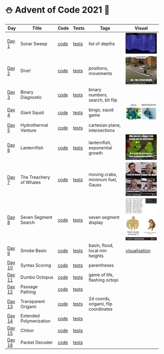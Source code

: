 # ⛄️ Advent of Code 2021 🥶

| Day                                            | Title                   | Code                   | Tests                                                      | Tags                                 | Visual                                                                                                                                                        |
|------------------------------------------------|-------------------------|------------------------|------------------------------------------------------------|--------------------------------------|---------------------------------------------------------------------------------------------------------------------------------------------------------------|
| [Day 1](https://adventofcode.com/2021/day/1)   | Sonar Sweep             | [code](day01/Day1.kt)  | [tests](../../../test/kotlin/aoc2021/day01/Day1KtTest.kt)  | list of depths                       | <img src="day01/assets/sonar_sweep.gif" alt="Visualisation of Day 1" width="180"/>                                                                            |
| [Day 2](https://adventofcode.com/2021/day/2)   | Dive!                   | [code](day02/Day2.kt)  | [tests](../../../test/kotlin/aoc2021/day02/Day2KtTest.kt)  | positions, movements                 | <img src="day02/assets/img.png" alt="Visualisation of Day 2" width="180"/>                                                                                    |
| [Day 3](https://adventofcode.com/2021/day/3)   | Binary Diagnostic       | [code](day03/Day3.kt)  | [tests](../../../test/kotlin/aoc2021/day03/Day3KtTest.kt)  | binary numbers, search, bit flip     |                                                                                                                                                               |
| [Day 4](https://adventofcode.com/2021/day/4)   | Giant Squid             | [code](day04/Day4.kt)  | [tests](../../../test/kotlin/aoc2021/day04/Day4KtTest.kt)  | bingo, squid game                    | <img src="day04/assets/day4.jpg" alt="Visualisation of Day 4" width="220"/>                                                                                   |
| [Day 5](https://adventofcode.com/2021/day/5)   | Hydrothermal Venture    | [code](day05/Day5.kt)  | [tests](../../../test/kotlin/aoc2021/day05/Day5KtTest.kt)  | cartesian plane, intersections       |                                                                                                                                                               |
| [Day 6](https://adventofcode.com/2021/day/6)   | Lanternfish             | [code](day06/Day6.kt)  | [tests](../../../test/kotlin/aoc2021/day06/Day6KtTest.kt)  | lanternfish, exponential growth      | <img src="day06/assets/day6.jpg" alt="Visualisation of Day 6" width="180"/>                                                                                   |
| [Day 7](https://adventofcode.com/2021/day/7)   | The Treachery of Whales | [code](day07/Day7.kt)  | [tests](../../../test/kotlin/aoc2021/day07/Day7KtTest.kt)  | moving crabs, minimum fuel, Gauss    | <img src="day07/assets/day7.jpg" alt="Visualisation of Day 7" width="200"/>                                                                                   |
| [Day 8](https://adventofcode.com/2021/day/8)   | Seven Segment Search    | [code](day08/Day8.kt)  | [tests](../../../test/kotlin/aoc2021/day08/Day8KtTest.kt)  | seven segment display                | <img src="day08/assets/day8.jpg" alt="Visualisation of Day 8" width="220"/>                                                                                   |
| [Day 9](https://adventofcode.com/2021/day/9)   | Smoke Basin             | [code](day09/Day9.kt)  | [tests](../../../test/kotlin/aoc2021/day09/Day9KtTest.kt)  | basin, flood, local min heights      | [visualisation](https://refined-github-html-preview.kidonng.workers.dev/martapanc/Advent-of-Code/raw/master/src/main/kotlin/aoc2021/day09/render/basins.html) |
| [Day 10](https://adventofcode.com/2021/day/10) | Syntax Scoring          | [code](day10/Day10.kt) | [tests](../../../test/kotlin/aoc2021/day10/Day10KtTest.kt) | parentheses                          |                                                                                                                                                               |
| [Day 11](https://adventofcode.com/2021/day/11) | Dumbo Octopus           | [code](day11/Day11.kt) | [tests](../../../test/kotlin/aoc2021/day11/Day11KtTest.kt) | game of life, flashing octopi        |                                                                                                                                                               |
| [Day 12](https://adventofcode.com/2021/day/12) | Passage Pathing         | [code](day12/Day12.kt) | [tests](../../../test/kotlin/aoc2021/day12/Day12KtTest.kt) |                                      |                                                                                                                                                               |
| [Day 13](https://adventofcode.com/2021/day/13) | Transparent Origami     | [code](day13/Day13.kt) | [tests](../../../test/kotlin/aoc2021/day13/Day13KtTest.kt) | 2d coords, origami, flip coordinates |                                                                                                                                                               |
| [Day 14](https://adventofcode.com/2021/day/14) | Extended Polymerization | [code](day14/Day14.kt) | [tests](../../../test/kotlin/aoc2021/day14/Day14KtTest.kt) |                                      |                                                                                                                                                               |
| [Day 15](https://adventofcode.com/2021/day/15) | Chiton                  | [code](day15/Day15.kt) | [tests](../../../test/kotlin/aoc2021/day15/Day15KtTest.kt) |                                      |                                                                                                                                                               |
| [Day 16](https://adventofcode.com/2021/day/16) | Packet Decoder          | [code](day16/Day16.kt) | [tests](../../../test/kotlin/aoc2021/day16/Day16KtTest.kt) |                                      |                                                                                                                                                               |
